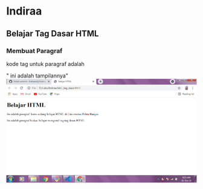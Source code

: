 # Indiraa
## Belajar Tag Dasar HTML

### Membuat Paragraf
kode tag untuk paragraf adalah <p>"
ini adalah tampilannya"
![Gambar 1](screenshot/ss1.png)
